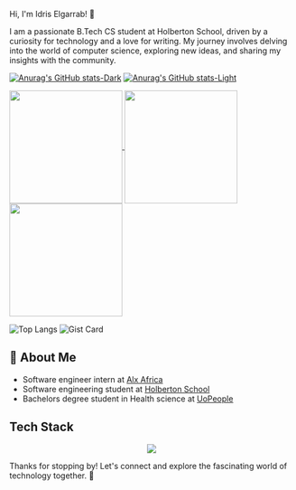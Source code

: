  Hi, I'm Idris Elgarrab! 👋

I am a passionate B.Tech CS student at Holberton School, driven by a curiosity for technology and a love for writing. My journey involves delving into the world of computer science, exploring new ideas, and sharing my insights with the community.

[![Anurag's GitHub stats-Dark](https://github-readme-stats.vercel.app/api?username=anarchyninetynine&show_icons=true&include_all_commits=true&theme=codeSTACKr#gh-dark-mode-only)](https://github.com/anuraghazra/github-readme-stats#gh-dark-mode-only)
[![Anurag's GitHub stats-Light](https://github-readme-stats.vercel.app/api?username=anuraghazra&show_icons=true&&include_all_commits=true&theme=catppuccin_latte#gh-light-mode-only)](https://github.com/anuraghazra/github-readme-stats#gh-light-mode-only)

<a href="https://github.com/anuraghazra/github-readme-stats">
  <img height=200 align="center" src="https://github-readme-stats.vercel.app/api?username=anarchyninetynine&show_icons=true&include_all_commits=true&theme=codeSTACKr#gh-dark-mode-only" />
  <img height=200 align="center" src="https://github-readme-stats.vercel.app/api?username=anarchyninetynine&show_icons=true&include_all_commits=true&theme=catppuccin_latte#gh-light-mode-only" />
</a>
<a href="https://github.com/anuraghazra/convoychat">
  <img height=200 align="center" src="https://github-readme-stats.vercel.app/api/top-langs?username=anarchyninetynine&layout=compact&langs_count=8&card_width=320" />
</a>


![Top Langs](https://github-readme-stats.vercel.app/api/top-langs/?username=anarchyninetynine&layout=compact)
![Gist Card](https://github-readme-stats.vercel.app/api/gist?id=bbfce31e0217a3689c8d961a356cb10d)

## 🚀 About Me
- Software engineer intern at [Alx Africa](https://www.alxafrica.com/)
- Software engineering student at [Holberton School](https://www.holbertonschool.com/)
- Bachelors degree student in Health science at [UoPeople](https://www.uopeople.edu/)



## Tech Stack
<p align="center">
  <a href="https://skillicons.dev">
    <img src="https://skillicons.dev/icons?i=c,python,java,javascript,php,flask,bash,html,css,bootstrap,p5js,nodejs,figma,tensorflow,linux,ubuntu,git,vim" />
  </a>
</p>

Thanks for stopping by! Let's connect and explore the fascinating world of technology together. 🚀

